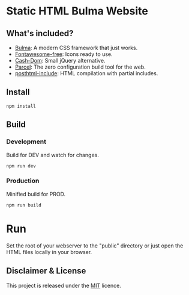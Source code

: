# Static HTML Bulma Website

## What's included?

- [Bulma](https://bulma.io/): A modern CSS framework that just works.
- [Fontawesome-free](https://fontawesome.com/icons?m=free): Icons ready to use.
- [Cash-Dom](https://github.com/fabiospampinato/cash): Small jQuery alternative.
- [Parcel](https://parceljs.org/): The zero configuration build tool for the web.
- [posthtml-include](https://www.npmjs.com/package/posthtml-include): HTML compilation with partial includes.

## Install

```
npm install
```

## Build

### Development

Build for DEV and watch for changes.
```
npm run dev
```

### Production

Minified build for PROD.

```
npm run build
```

# Run
Set the root of your webserver to the "public" directory or just open the HTML files locally in your browser.

## Disclaimer & License

This project is released under the [MIT](https://raw.githubusercontent.com/unicate/licenses/master/MIT/MIT-Licence.txt) licence.

